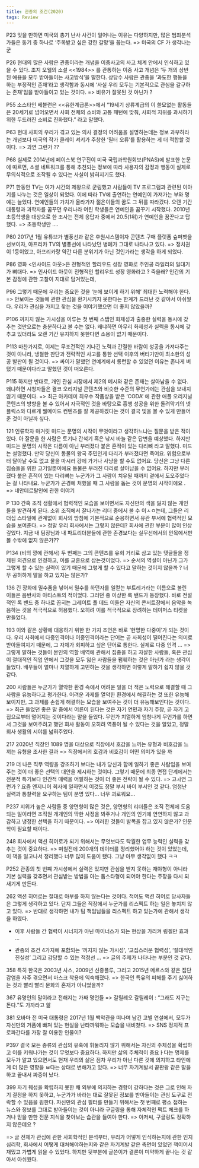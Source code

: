 ```yaml
---
title: 관종의 조건(2020)
tags: Review
---
```


P23 잊을 만하면 미국의 총기 난사 사건이 일어나는 이유는 다양하지만, 많은 범죄분석가들은 동기 중 하나로 ‘주목받고 싶은 강한 갈망’을 꼽는다.
=> 미국의 CF 가 생각나는군

P26 현대의 많은 사람은 관종이라는 개념을 이중사고의 사고 체계 안에서 인식하고 있을 수 있다. 조지 오웰의 소설 <<1984>> 를 관통하는 이중 사고 개념은 ‘두 개의 상반된 애용을 모두 받아들이는 사고방식’을 말한다. 상당수 사람은 관종을 ‘과도한 행동을 하는 부정적인 존재’라고 생각함과 동시에 ‘사실 우리 모두는 기본적으로 관심을 갈구하는 존재’임을 받아들이고 있는 것이다.
=> 비유가 잘못된 것 아닌가 ?


P55 소스타인 베블런은 <<유한계급론>>에서 “19세기 상류계급의 이 쓸모없는 활동들은 20세기로 넘어오면서 사회 전체의 소비와 고통 패턴에 맞춰, 사회적 지위를 과시하기 위한 두드러진 소비로 진화했다.” 라고 말했다. 


P63 현대 사회의 우리가 겪고 있는 의사 결정의 어려움을 설명하는데는 정보 과부하라는 개념보다 미국의 작가 클레이 셔키가 주창한 ‘필터 오류’를 활용하는 게 더 적합할 것이다.
=> 과연 그런가 ?? 

P68 실제로 2014년에 페이스북 연구진이 미국 국립과학원회보(PNAS)에 발표한 논문에 따르면, 소셜 네트워크를 통해 추천되는 정보에 따라 사용자의 감정과 행동이 실제로 무의식적으로 조작될 수 있다는 사실이 밝혀지기도 했다. 

P71 한동안 TV는 여가 시간의 제왕으로 군림했고 사람들이 TV 프로그램과 관련된 이야기를 나누는 것은 일상이 되었다. 이에 따라 TV에 출연하는 연예인이 가져가는 부와 명예는 늘었다. 연예인들의 가치가 올라가자 젊은이들의 꿈도 그 뒤를 따라갔다. 오랜 기간 대통령과 과학자를 꿈꾸던 우리나라 어린 학생들은 연예인을 꿈꾸기 시작했다. 2010년 초등학생을 대상으로 한 조사는 전체 응답자 중에서 20.5(1위)가 연예인을 꿈꾼다고 답했다. 
=> 초등학생만 …. 

P80 2017년 1월 유튜브가 별풍선과 같은 후원시스템이자 콘텐츠 구매 플랫폼 슢퍼팻을 선보이자, 아프리카 TV의 별풍선에 나타났던 병폐가 그대로 나타나고 있다.
=> 정치권이 1등이었고, 아프리카랑 약간 다른 분위기가 아닌 것인가라는 생각을 하게 되었다.


P86 영화 <인사이드 아웃>은 전형적인 할리우드 성장 영화로 주인공 라일리의 일대기가 뼈대다.
=> 인사이드 아웃이 전형적인 할리우드 성장 영화라고 ? 죽을래? 인간의 기본 감정에 관한 고찰이 지대로 담겨있는데,

P96 그렇기 때문에 우리는 중요한 것을 ‘눈에 보이게 하기 위해’ 최대한 노력해야 한다. 
=> 안보이는 것들에 관한 관심을 환기시키지 못한다는 한계가 드러난 것 같아서 아쉬웠다. 우리가 관심을 가지고 찾는 것을 이야기했으면 더 좋지 않았을까?


P106 꺼지지 않는 가시성을 이루는 첫 번째 스탭인 화제성과 출중한 실력을 동시에 갖추는 것만으로는 충분하다고 볼 수는 없다. 왜냐하면 아무리 화제성과 실력을 동시에 갖추고 있더라도 오랜 기간 유지하지 못한다면 소용이 없기 때문이다.

P113 마찬가지로, 이제는 무조건적인 기나긴 노력과 간절한 바람이 성공을 가져다주는 것이 아니라, 냉철한 판단과 전략적인 사고를 통한 선택 이후의 버티기만이 최소한의 성공 발판이 될 것이다. 
=> 싸이가 말했던 연예계에서 롱런할 수 있었던 이유는 존나게 버텼기 때문이다라고 말했던 것이 떠오른다.

P115 하지만 반대로, 개인 관심 시장에서 제2의 메시와 같은 존재는 살아남을 수 없다. 왜냐하면 시청자들은 결코 오리지널 콘텐츠와 비슷한 수준의 무언가에는 관심을 보내지 않기 때문이다.
=> 최근 아카데미 최우수 작품상을 받은 ‘CODA’ 에 관한 애플 오리지널 콘텐츠의 방향을 볼 수 있어서 자극적인 것을 바탕으로 흥행 성공을 위한 돌려막기의 넷플릭스와 다르게 웰메이드 컨텐츠를 잘 제공하겠다는 것이 결국 빛을 볼 수 있게 만들어준 것이 아닐까 싶다.

121 인류학자 마거릿 미드는 문명의 시작이 무엇이라고 생각하느냐는 질문을 받은 적이 있다. 아 잘문을 한 사람은 토기나 간석기 혹은 낚시 바늘 같은 답변을 예상했다. 하지만 미드는 문명의 시작은 다름이 아닌 부러졌다 붙은 흔적이 있는 다리뼈 라고 말했다. 미드는 설명했다. 만약 당신이 동물의 왕국 주민인게 다리가 부러졌다면 죽어요. 위험으로부터 달아날 수도 없고 물을 마시러 강에 가거나 사냥을 할 수도 없어요. 당신은 그냥 다른 짐슴들을 위한 고기일뿐이에요 동물은 부러진 다리로 살아남을 수 없어요. 하지만 부러졌다 붙은 흔적이 있는 다리뼈는 누군가가 그 사람이 치유될 때까지 곁에서 도오주었다는 걸 나타내요. 누군가가 곤경에 처했을 때 그 사람을 돕는 것이 문명의 시작이에요 . 
=> 네안데르탈인에 관한 이야기 

P 130 간혹 조직 생활에서 협력적인 모습을 보이면서도 자신만의 색을 잃지 않는 개인들을 발견하게 된다. 소위 조직에서 잘나가는 리더 중에서 볼 수 이ㅅㅇ는데, 그들은 리더십 스타일에 관계없이 회사의 방침에 기본적으로 순응하면서 유관 부서에 협력적인 모습을 보여준다. 
=> 정말 우리 회사에서는 그렇지 않은데?
회사에 관한 부분이 많이 인상깊었다. 지금 내 팀장님과 내 파트리더분들에 관한 존경보다는 실무선에서의 안목에서만 볼 수밖에 없지 않은가??

P134 (비의 깡에 관해서) 두 번째는 그의 콘텐츠를 유희 거리로 삼고 있는 댓글들을 정제된 의견으로 인정하고, 이를 교훈으로 삼는것이었다. 
=> 순서의 역설이 아닌가 그가 그렇게 할 수 있는 실력이 있기 때문에 그렇게 할 수 있다고 말하는 것이지 않을까 ?
너무 공허하게 말을 하고 있지는 않은가?

136 긴 장화에 밀수품을 넣어서 밀수를 하던자를 일컫는 부트레거라는 이름으로 불린 이들은 음반사와 아티스트의 적이었다. 그러던 중 이상한 록 밴드가 등장했다. 바로 전설적인 록 밴드 중 하나로 꼽히는 그레이트 폴 데드 이들은 자신의 콘서트장에서 음악을 녹음하는 것을 적극적으로 허용했다. 오히려 이를 적극적으로 장려하는 테이퍼스 티켓을 만들었다. 

193 
이와 같은 상황에 대응하기 위한 한 가지 조언은 바로 ‘현명한 다중이’가 되는 것이다. 우리 사회에서 다중인격이나 이중인격이라는 단어는 곧 사회성이 떨어진다는 의미로 받아들여지기 때문에, 그 자체가 회피하고 싶은 단어로 통한다. 실제로 다중 인격 … 
=> 그렇게 말하는 것들이 본인의 역할 배역에 관해서 집중을 하고 자살한 사람들, 혹은 관심이 절대적인 직업 안에서 그것을 모두 잃은 사람들을 펌훼하는 것은 아닌가 라는 생각이 들었다. 배우들이 얼마나 치열하게 고민하는 것을 생각하면 이렇게 말하기 쉽지 않을 것 같다.

200
사람들은 누군가가 열악한 환경 속에서 어려운 일을 더 적은 노력으로 해결할 때 그 사람을 유능하다고 평가한다. 어려운 과제를 열악한 환경에서 해결하는 것 또한 유능해보이지만, 그 과제를 손쉽게 해결하는 모습을 보여주는 것이 더 유능해보인다는 것이다. 
=> 최근 들었던 좋은 말 중에서 어른이 된다는 것은 자기 연민과 자기 주장, 곧 자기 고집으로부터 멀어지는 것이다라는 말을 들었다. 무언가 치열하게 엄청나게 무언가를 하면서 그것을 보여주려고 했던 회사 활동이 오히려 역풍이 될 수 있다는 것을 알았고, 정말 회사 생활의 시야를 넓혀주었다. 

217 2020년 직장인 1089 명을 대상으로 직장에서 호감을 느끼는 유형과 비호감을 느끼는 유형을 조사한 결과
=> 직장에서의 호감과 비호감이 어떤 의미가 있을 까

219 더 나은 직무 역량을 강조하기 보다는 내가 당신과 함꼐 일하기 좋은 사람임을 보여주는 것이 더 좋은 선택의 대안을 제시하는 것이다. 그렇기 때문에 최종 면접 단계에서는 전문적 특기보다 인간적 매력을 어필하는 것이 더 좋은 전략이 될 수 있다.
=> 고ㅘ연 그런가 ? 요즘 엔지니어 회사에 일하면서 이것도 정말 부서 바이 부서인 것 같다. 엄청난 실력과 통찰력을 요구하는 팀이 분명 있다… 너무 괴로워요…

P237 지위가 높은 사람들 중 양면형이 많은 것은, 양면형의 리더들은 조직 전체에 도움 되는 일이라면 조직원 개개인의 딱한 사정을 봐주거나 개인의 인기에 연연하지 않고 과감하고 냉정한 선택을 하기 때문이다. 
=> 이러한 것들이 발목을 잡고 있지 않은가? 인문학이 필요할 때이다.

248 회사에서 액션 히어로가 되기 위해서는 무엇보다도 탁월한 업무 능력인 실력을 갖추는 것이 중요하다.
=> 며칠전에 200개의 데이터를 정리했어야 하는 것이 있었는데, 이 책을 일고나서 정리했다 너무 많이 도움이 됐다. 그냥 아무 생각없이 했다 ㅋㅋ

P252 관종의 첫 번쨰 가시성에서 실력은 있지만 관심을 받지 못하는 재야형이 아니라 기본 실력을 갖추면서 관심받는 방법을 아는 톱스타형이 되어야 한다는 주장을 다시 되새기게 만든다. 

262 액션 히어로는 절대로 아부를 하지 않는다는 것이다. 적어도 액션 히어로 당사자들은 그렇게 생각하고 있다. 단지 그들은 직장에서 누군가를 리스펙트 하는 일은 놓치지 않고 있다.
=> 반대로 생각하면 내가 팀 책임님들을 리스펙트 하고 있는가에 관해서 생각을 하였다. 

* 이후 사람들 간 협력이 시너지가 아닌 마이너스가 되는 현상을 가리켜 링겔만 효과 …

* 관종의 조건 4가지에 포함되는 ‘꺼지지 않는 가시성’, ‘고집스러운 협력성’, ‘절대적인 진실성’ 그리고 감당할 수 있는 적정선 … => 글의 주제가 나타나는 부분인 것 같다. 


358 특히 한국은 2003년 사스, 2009년 신종플루, 그리고 2015년 메르스와 같은 집단 감염을 자주 겪으면서 마스크 착용에 익숙해졌다.
=> 한국인 특유의 피해를 주기 싫어하는 것과 빨리 빨리 문화의 혼재가 아니었을까?

367 유명인의 말이라고 전해지는 가짜 명언들 
=> 갈릴레오 갈릴레이 : “그래도 지구는 돈다.”도 가까라고 앎

381 오바마 전 미국 대통령은 2017년 1월 백악관을 떠나며 남긴 고별 연설에서, 모두가 자신만의 거품에 빠져 있는 현실을 난타까워하는 모습을 내비쳤다.
=> SNS 정치적 프로파간다를 가장 잘 이용한 인물이?

P397 결국 모든 종류의 관심의 유혹에 휘둘리지 않기 위해서는 자신의 주체성을 확립하고 이를 키워나가는 것이 무엇보다 중요하다. 하지만 삶의 주체적이 중요ㅏ다는 명제를 모두가 알고 있으면서도 현재 우리의 삶은 점차 우리가 아닌 다른 것에 의지하고 타인에게 더 많은 영향을 ㅂ다는 상태로 변해가고 있다.
=> 너무 자기계발서 끝판왕 같은 말을 하고 끝내서 짜증이 났다. 

399 자기 줴성을 확립하지 못한 채 외부에 의지하는 경향이 강하다는 것은 그로 인해 자기 결정을 하지 못하고, 누군가가 바라는 대로 잘못된 정보를 받아들이는 관심 도구로 전락할 수 있음을 읨한다. 
자신만의 관심 필터를 만들기 위해서는 첫 번째로 평소 접하는 뉴스와 정보를 그대로 받아들이는 것이 아니라 구글링을 통해 자체적인 팩트 체크를 하거나 믿을 만한 전문 지식을 찾아보는 습관을 들여야 한다. 
=> 아저씨, 구글링도 정확하지 않은데요 ?

=> 글 전체가 관심에 관한 사회학적인 분석부터, 우리가 어떻게 인식하는지에 관한 인지심리학, 회사에서 어떻게 대처해야하는지와 같은 자기계발 같은 측면이 있었던 책이어서 재밌고 가볍게 읽을 수 있었다. 하지만 뒷부분에 글쓴이가 결론이 미약하게 끝나는 것 같아서 아쉬웠다.